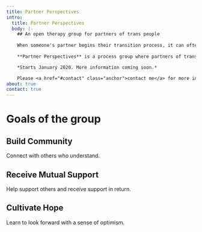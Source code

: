 ```yaml
---
title: Partner Perspectives
intro:
  title: Partner Perspectives 
  body: |- 
    ## An open therapy group for partners of trans people 
    
    When someone's partner begins their transition process, it can often feel isolating, confusing, and distressing. This group provides a space for these partners of trans individuals to to normalize their experience and receive support.
                    
    **Partner Perspectives** is a process group where partners of trans people can discuss their feelings, collect their thoughts, and connect with peers in a safe, confidential space.

    *Starts January 2020. More information coming soon.*

    Please <a href="#contact" class="anchor">contact me</a> for more information.
about: true 
contact: true
---
```

# Goals of the group

## Build Community

Connect with others who understand.

## Receive Mutual Support

Help support others and receive support in return.

## Cultivate Hope

Learn to look forward with a sense of optimism.